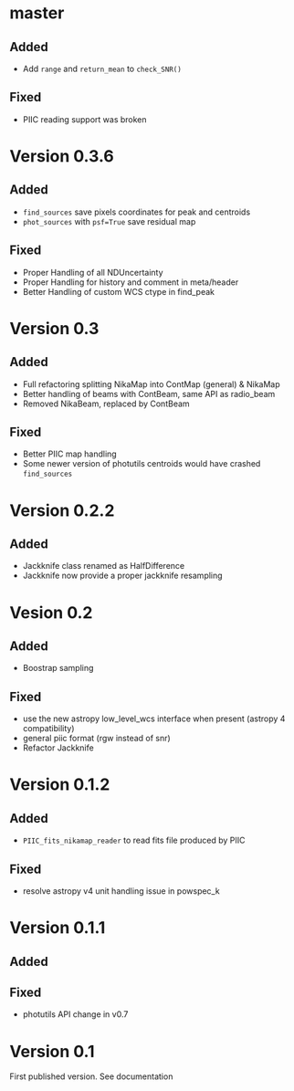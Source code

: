 master
=====

Added
-----

* Add `range` and `return_mean` to `check_SNR()`

Fixed
-----

* PIIC reading support was broken

Version 0.3.6
=============

Added
-----
* `find_sources` save pixels coordinates for peak and centroids
* `phot_sources` with `psf=True` save residual map

Fixed
-----

* Proper Handling of all NDUncertainty
* Proper Handling for history and comment in meta/header
* Better Handling of custom WCS ctype in find_peak

Version 0.3
===========

Added
-----
* Full refactoring splitting NikaMap into ContMap (general) & NikaMap
* Better handling of beams with ContBeam, same API as radio_beam
* Removed NikaBeam, replaced by ContBeam

Fixed
-----
* Better PIIC map handling
* Some newer version of photutils centroids would have crashed `find_sources`

Version 0.2.2
=============

Added
-----
* Jackknife class renamed as HalfDifference
* Jackknife now provide a proper jackknife resampling

Vesion 0.2
==========
Added
-----
* Boostrap sampling

Fixed
-----
* use the new astropy low_level_wcs interface when present (astropy 4 compatibility)
* general piic format (rgw instead of snr)
* Refactor Jackknife

Version 0.1.2
=============

Added
-----
* `PIIC_fits_nikamap_reader` to read fits file produced by PIIC

Fixed
-----
* resolve astropy v4 unit handling issue in powspec_k

Version 0.1.1
=============

Added
-----

Fixed
-----
* photutils API change in v0.7



Version 0.1
===========

First published version. See documentation
